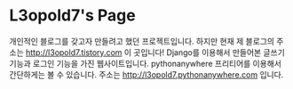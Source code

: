 # L3opold7's Page

개인적인 블로그를 갖고자 만들려고 했던 프로젝트입니다.
하지만 현재 제 블로그의 주소는 http://l3opold7.tistory.com 이 곳입니다!
Django를 이용해서 만들어본 글쓰기 기능과 로그인 기능을 가진 웹사이트입니다.
pythonanywhere 프리티어를 이용해서 간단하게는 볼 수 있습니다.
주소는 http://l3opold7.pythonanywhere.com 입니다.
